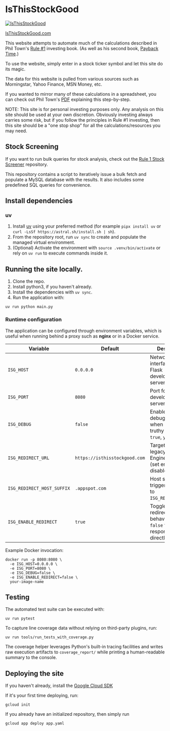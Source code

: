 # IsThisStockGood

[![IsThisStockGood](https://github.com/mrhappyasthma/IsThisStockGood/actions/workflows/python-app.yml/badge.svg)](https://github.com/mrhappyasthma/IsThisStockGood/actions)

[IsThisStockGood.com](http://www.isthisstockgood.com)

This website attempts to automate much of the calculations described in Phil Town's
[Rule #1](https://www.amazon.com/gp/product/0307336840?pf_rd_p=c2945051-950f-485c-b4df-15aac5223b10&pf_rd_r=WVNPVWRWTJ9E0QSDGWTH) investing book.
(As well as his second book, [Payback Time](https://www.amazon.com/Payback-Time-Outsmarting-Getting-Investments/dp/1847940641/).)

To use the website, simply enter in a stock ticker symbol and let this site do its magic.

The data for this website is pulled from various sources such as Morningstar, Yahoo
Finance, MSN Money, etc.

If you wanted to mirror many of these calculations in a spreadsheet, you can
check out Phil Town's [PDF](https://www.ruleoneinvesting.com/ExcelFormulas.pdf)
explaining this step-by-step.

NOTE: This site is for personal investing purposes only. Any analysis on this site
should be used at your own discretion. Obviously investing always carries some risk,
but if you follow the principles in Rule #1 investing, then this site should be a
"one stop shop" for all the calculations/resources you may need.

## Stock Screening

If you want to run bulk queries for stock analysis, check out the [Rule 1 Stock Screener](https://github.com/mrhappyasthma/Rule1-StockScreener) repository.

This repository contains a script to iteratively issue a bulk fetch and populate a MySQL database with the results. It also includes some predefined SQL queries for convenience.

## Install dependencies

### uv

1. Install [uv](https://docs.astral.sh/uv/getting-started/installation/) using your preferred method (for example `pipx install uv` or `curl -LsSf https://astral.sh/install.sh | sh`).
2. From the repository root, run `uv sync` to create and populate the managed virtual environment.
3. (Optional) Activate the environment with `source .venv/bin/activate` or rely on `uv run` to execute commands inside it.

## Running the site locally.

1. Clone the repo.
2. Install python3, if you haven't already.
3. Install the dependencies with `uv sync`.
4. Run the application with:
```
uv run python main.py
```

### Runtime configuration

The application can be configured through environment variables, which is useful
when running behind a proxy such as **nginx** or in a Docker service.

| Variable | Default | Description |
| --- | --- | --- |
| `ISG_HOST` | `0.0.0.0` | Network interface for the Flask development server. |
| `ISG_PORT` | `8080` | Port for the Flask development server. |
| `ISG_DEBUG` | `false` | Enables Flask debug mode when set to a truthy value (`1`, `true`, `yes`, etc.). |
| `ISG_REDIRECT_URL` | `https://isthisstockgood.com` | Target URL for legacy App Engine redirects (set empty to disable). |
| `ISG_REDIRECT_HOST_SUFFIX` | `.appspot.com` | Host suffix that triggers a redirect to `ISG_REDIRECT_URL`. |
| `ISG_ENABLE_REDIRECT` | `true` | Toggle for redirect behaviour; set to `false` to serve responses directly. |

Example Docker invocation:

```
docker run -p 8080:8080 \
  -e ISG_HOST=0.0.0.0 \
  -e ISG_PORT=8080 \
  -e ISG_DEBUG=false \
  -e ISG_ENABLE_REDIRECT=false \
  your-image-name
```

## Testing

The automated test suite can be executed with:

```
uv run pytest
```

To capture line coverage data without relying on third-party plugins, run:

```
uv run tools/run_tests_with_coverage.py
```

The coverage helper leverages Python's built-in tracing facilities and writes raw execution
artifacts to `coverage_report/` while printing a human-readable summary to the console.

## Deploying the site

If you haven't already, install the [Google Cloud SDK](https://cloud.google.com/sdk/docs/install)

If it's your first time deploying, run:

```
gcloud init
```

If you already have an initialized repository, then simply run

```
gcloud app deploy app.yaml
```
